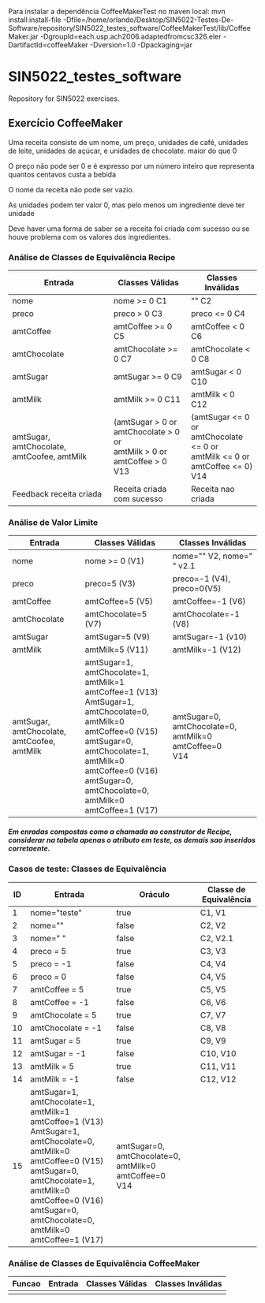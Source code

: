 
Para instalar a dependência CoffeeMakerTest no maven local:
mvn install:install-file -Dfile=/home/orlando/Desktop/SIN5022-Testes-De-Software/repository/SIN5022_testes_software/CoffeeMakerTest/lib/CoffeeMaker.jar -DgroupId=each.usp.ach2006.adaptedfromcsc326.eler -DartifactId=coffeeMaker -Dversion=1.0 -Dpackaging=jar

# SIN5022_testes_software
Repository for SIN5022 exercises.

## Exercício CoffeeMaker

Uma receita consiste de um nome, um preço, unidades de café, unidades de leite, unidades de açúcar, e unidades de chocolate.
maior do que 0

O preço não pode ser 0 e é expresso por um número inteiro que representa quantos
centavos custa a bebida

O nome da receita não pode ser vazio.

As unidades podem ter valor 0, mas pelo menos um ingrediente deve ter unidade

Deve haver uma forma de saber se a receita foi criada com sucesso ou se houve problema com os valores dos ingredientes.

### Análise de Classes de Equivalência Recipe
| Entrada                   | Classes Válidas        | Classes Inválidas     |
|---------------------------|------------------------|-----------------------|
|nome                       | nome >= 0  C1          |"" C2                  |
|preco                      | preco > 0  C3          |preco <= 0 C4          |
|amtCoffee                  | amtCoffee >= 0 C5      |amtCoffee < 0 C6       |
|amtChocolate               | amtChocolate >= 0 C7   |amtChocolate < 0  C8   |
|amtSugar                   | amtSugar >= 0     C9   |amtSugar < 0 C10       |
|amtMilk                    | amtMilk  >= 0     C11  |amtMilk < 0  C12       |
|amtSugar, amtChocolate, amtCoofee, amtMilk|(amtSugar > 0 or <br> amtChocolate > 0 or <br> amtMilk > 0 or <br> amtCoffee > 0  V13   |(amtSugar <= 0 or <br> amtChocolate <= 0 or <br> amtMilk <= 0 or <br> amtCoffee <= 0) V14                       |
| Feedback receita criada   | Receita criada com sucesso  | Receita nao criada|

### Análise de Valor Limite
| Entrada                     |  Classes Válidas     | Classes Inválidas         |
|-----------------------------|----------------------|---------------------------|
|nome                       | nome >= 0  (V1)        |nome="" V2, nome="  " v2.1 |
|preco                      | preco=5  (V3)          |preco=-1 (V4), preco=0(V5) |
|amtCoffee                  | amtCoffee=5 (V5)       |amtCoffee=-1 (V6)          |
|amtChocolate               | amtChocolate=5 (V7)    |amtChocolate=-1 (V8)       |
|amtSugar                   | amtSugar=5 (V9)        |amtSugar=-1 (v10)          |
|amtMilk                    | amtMilk=5 (V11)        |amtMilk=-1  (V12)          |
|amtSugar, amtChocolate, amtCoofee, amtMilk|amtSugar=1, amtChocolate=1,  amtMilk=1 amtCoffee=1  (V13) <br>AmtSugar=1, amtChocolate=0,  amtMilk=0 amtCoffee=0  (V15)<br>	amtSugar=0, amtChocolate=1,  amtMilk=0 amtCoffee=0  (V16)<br>	amtSugar=0, amtChocolate=0,  amtMilk=0 amtCoffee=1  (V17)<br>|amtSugar=0, amtChocolate=0,  amtMilk=0 amtCoffee=0 <br> 	V14|



##### Em enradas compostas como a chamada ao construtor de Recipe, considerar na tabela apenas o atributo em teste, os demais sao inseridos corretaente.
### Casos de teste: Classes de Equivalência
| ID | Entrada          | Oráculo            | Classe de Equivalência |
|----|------------------|--------------------|------------------------|
|1   | nome="teste"     | true               | C1, V1                 |
|2   | nome=""          | false              | C2, V2                 |
|3   | nome="  "        | false              | C2, V2.1               |
|4   | preco = 5        | true               | C3, V3                 |
|5   | preco = -1       | false              | C4, V4                 |
|6   | preco = 0        | false              | C4, V5                 |
|7   | amtCoffee = 5    | true               | C5, V5                 |
|8   | amtCoffee = -1   | false              | C6, V6                 |
|9   | amtChocolate = 5 | true               | C7, V7                 |
|10  | amtChocolate = -1| false              | C8, V8                 |
|11  | amtSugar = 5     | true               | C9, V9                 |
|12  | amtSugar = -1    | false              | C10, V10               |
|13  | amtMilk = 5      | true               | C11, V11               |
|14  | amtMilk = -1     | false              | C12, V12               |
|15  |amtSugar=1, amtChocolate=1,  amtMilk=1 amtCoffee=1  (V13) <br>AmtSugar=1, amtChocolate=0,  amtMilk=0 amtCoffee=0  (V15)<br>	amtSugar=0, amtChocolate=1,  amtMilk=0 amtCoffee=0  (V16)<br>	amtSugar=0, amtChocolate=0,  amtMilk=0 amtCoffee=1  (V17)<br>|amtSugar=0, amtChocolate=0,  amtMilk=0 amtCoffee=0 <br> 	V14|



### Análise de Classes de Equivalência CoffeeMaker
|Funcao                     | Entrada                   | Classes Válidas        | Classes Inválidas     |
|---------------------------|---------------------------|------------------------|-----------------------|
|   |   |   |   |
